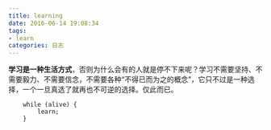 ```yaml
---
title: learning
date: 2016-06-14 19:08:34
tags: 
- learn
categories: 日志
---
```

**学习是一种生活方式**，否则为什么会有的人就是停不下来呢？学习不需要坚持、不需要毅力、不需要信念，不需要各种“不得已而为之的概念”，它只不过是一种选择，一个一旦真选了就再也不可逆的选择。仅此而已。
```code
	while (alive) {
		learn;
	}
```